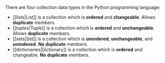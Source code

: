 There are four collection data types in the Python programming language:

- [[lists|List]] is a collection which is **ordered** and **changeable**. Allows **duplicate** members.
- [[tuples|Tuple]] is a collection which is **ordered** and **unchangeable**. Allows **duplicate** members.
- [[sets|Set]] is a collection which is **unordered**, **unchangeable**, and **unindexed**. **No duplicate** members.
- [[dictionaries|Dictionary]] is a collection which is **ordered** and changeable. **No duplicate** members.
